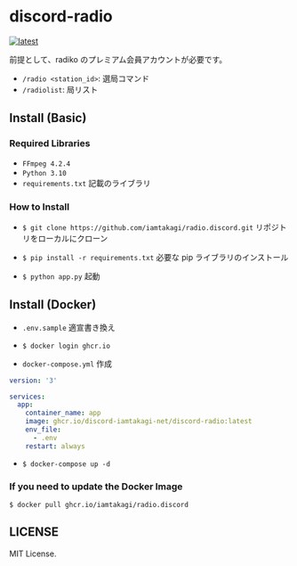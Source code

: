 # discord-radio
[![latest](https://github.com/iamtakagi/radio.discord/actions/workflows/latest.yml/badge.svg)](https://github.com/iamtakagi/radio.discord/actions/workflows/latest.yml)

前提として、radiko のプレミアム会員アカウントが必要です。

- `/radio <station_id>`: 選局コマンド
- `/radiolist`: 局リスト

## Install (Basic)

### Required Libraries
- `FFmpeg 4.2.4`
- `Python 3.10`
- `requirements.txt` 記載のライブラリ

### How to Install
- `$ git clone https://github.com/iamtakagi/radio.discord.git` リポジトリをローカルにクローン

- `$ pip install -r requirements.txt` 必要な pip ライブラリのインストール

- `$ python app.py` 起動

## Install (Docker)
- `.env.sample` 適宣書き換え

- `$ docker login ghcr.io`

- `docker-compose.yml` 作成
```yml
version: '3'

services:
  app:
    container_name: app
    image: ghcr.io/discord-iamtakagi-net/discord-radio:latest
    env_file: 
      - .env
    restart: always
```

- `$ docker-compose up -d` 

### If you need to update the Docker Image
`$ docker pull ghcr.io/iamtakagi/radio.discord`

## LICENSE
MIT License.
